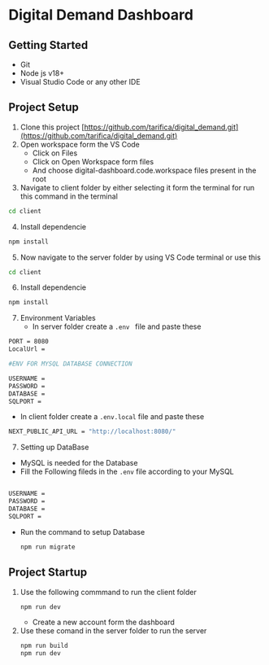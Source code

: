 # Digital Demand Dashboard
## Getting Started
* Git
* Node js v18+
* Visual Studio Code or any other IDE

## Project Setup
1. Clone this project [https://github.com/tarifica/digital_demand.git](https://github.com/tarifica/digital_demand.git)
2. Open workspace form the VS Code
   * Click on Files
   * Click on Open Workspace form files
   * And choose digital-dashboard.code.workspace files present in the root
3. Navigate to client folder by either selecting it form the terminal for run this command in the terminal
  ```bash
  cd client
  ```
4. Install dependencie
  ```bash
  npm install 
  ```
5. Now navigate to the server folder by using VS Code terminal or use this 
  ```bash
  cd client
  ```
6. Install dependencie
  ```bash
  npm install 
  ```
7. Environment Variables
   * In server folder create a ```.env ``` file and paste these
  ```bash
  PORT = 8080 
  LocalUrl = 

  #ENV FOR MYSQL DATABASE CONNECTION

  USERNAME = 
  PASSWORD = 
  DATABASE = 
  SQLPORT = 

  ```
 * In client folder create a ```.env.local``` file and paste these 
  ```bash
  NEXT_PUBLIC_API_URL = "http://localhost:8080/"

  ```

7. Setting up DataBase
  * MySQL is needed for the Database
  * Fill the Following fileds in the ```.env``` file according to your MySQL
  ```bash

  USERNAME = 
  PASSWORD = 
  DATABASE = 
  SQLPORT = 

  ```
  * Run the command to setup Database
    ```bash
    npm run migrate
    ```
## Project Startup
1. Use the following commmand to run the client folder
   ```bash
   npm run dev
   ```
   * Create a new account form the dashboard
2. Use these comand in the server folder to run the server
   ```bash
   npm run build
   npm run dev
   ```
